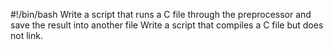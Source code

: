 #!/bin/bash
Write a script that runs a C file through the preprocessor and save the result into another file
Write a script that compiles a C file but does not link.
